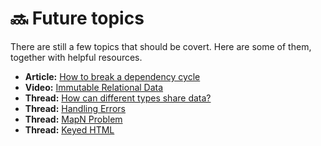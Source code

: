 # 🔜 Future topics

There are still a few topics that should be covert. Here are some of them, together with helpful resources.

* **Article:** [How to break a dependency cycle](https://medium.com/@matthew.buscemi/high-level-dependency-strategies-in-elm-1135ec877d49)
* **Video:** [Immutable Relational Data](https://www.youtube.com/watch?v=28OdemxhfbU)
* **Thread:** [How can different types share data?](https://www.reddit.com/r/elm/comments/aq69vq/passing_accessors_to_functions/)
* **Thread:** [Handling Errors](https://www.reddit.com/r/elm/comments/aj9pem/noob_question_the_elm_way/)
* **Thread:** [MapN Problem](https://www.reddit.com/r/elm/comments/aqjkha/combining_the_errors_and_values_of_results_kind/)
* **Thread:** [Keyed HTML](https://www.reddit.com/r/elm/comments/bsi6zd/img_src_reuse_issue/)



